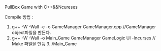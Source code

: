 PullBox Game with C++&&Ncureses





Compile 방법 :
1. g++ -W -Wall -c -o GameManager GameManager.cpp //GameManager object파일을 만든다.
2. g++ -W -Wall -o Main_Game GameManager GameLogic UI -lncurses // Make 파일을 만듬
3../Main_Game

